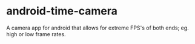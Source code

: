android-time-camera
===================

A camera app for android that allows for extreme FPS's of both ends; eg. high or low frame rates.

